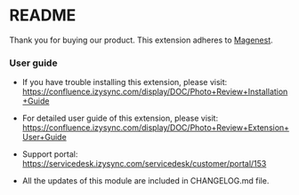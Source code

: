 # README
Thank you for buying our product.
This extension adheres to [Magenest](https://store.magenest.com/).

### User guide

- If you have trouble installing this extension, please visit: https://confluence.izysync.com/display/DOC/Photo+Review+Installation+Guide

- For detailed user guide of this extension, please visit: https://confluence.izysync.com/display/DOC/Photo+Review+Extension+User+Guide

- Support portal: https://servicedesk.izysync.com/servicedesk/customer/portal/153

- All the updates of this module are included in CHANGELOG.md file.

